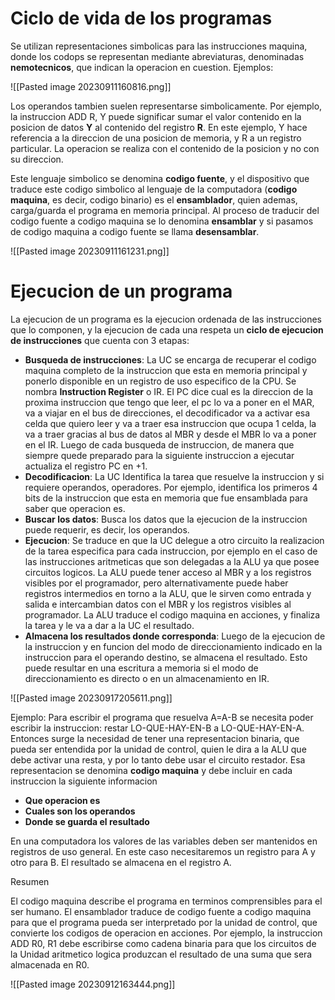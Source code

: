 
# Ciclo de vida de los programas

Se utilizan representaciones simbolicas para las instrucciones maquina, donde los codops se representan mediante abreviaturas, denominadas **nemotecnicos**, que indican la operacion en cuestion. Ejemplos:

![[Pasted image 20230911160816.png]]

Los operandos tambien suelen representarse simbolicamente. Por ejemplo, la instruccion ADD R, Y puede significar sumar el valor contenido en la posicion de datos **Y** al contenido del registro **R**. En este ejemplo, Y hace referencia a la direccion de una posicion de memoria, y R a un registro particular. La operacion se realiza con el contenido de la posicion y no con su direccion.

Este lenguaje simbolico se denomina **codigo fuente**, y el dispositivo que traduce este codigo simbolico al lenguaje de la computadora (**codigo maquina**, es decir, codigo binario) es el **ensamblador**, quien ademas, carga/guarda el programa en memoria principal. Al proceso de traducir del codigo fuente a codigo maquina se lo denomina **ensamblar** y si pasamos de codigo maquina a codigo fuente se llama **desensamblar**.

![[Pasted image 20230911161231.png]]

# Ejecucion de un programa

La ejecucion de un programa es la ejecucion ordenada de las instrucciones que lo componen, y la ejecucion de cada una respeta un **ciclo de ejecucion de instrucciones** que cuenta con 3 etapas:

* **Busqueda de instrucciones**: La UC se encarga de recuperar el codigo maquina completo de la instruccion que esta en memoria principal y ponerlo disponible en un registro de uso especifico de la CPU. Se nombra **Instruction Register** o IR.  El PC dice cual es la direccion de la proxima instruccion que tengo que leer, el pc lo va a poner en el MAR, va a viajar en el bus de direcciones, el decodificador va a activar esa celda que quiero leer y va a traer esa instruccion que ocupa 1 celda, la va a traer gracias al bus de datos al MBR y desde el MBR lo va a poner en el IR. Luego de cada busqueda de instruccion, de manera que siempre quede preparado para la siguiente instruccion a ejecutar actualiza el registro PC en +1.
* **Decodificacion**: La UC Identifica la tarea que resuelve la instruccion y si requiere operandos, operadores. Por ejemplo, identifica los primeros 4 bits de la instruccion que esta en memoria que fue ensamblada para saber que operacion es.
* **Buscar los datos**: Busca los datos que la ejecucion de la instruccion puede requerir, es decir, los operandos.
* **Ejecucion**: Se traduce en que la UC delegue a otro circuito la realizacion de la tarea especifica para cada instruccion, por ejemplo en el caso de las instrucciones aritmeticas que son delegadas a la ALU ya que posee circuitos logicos. La ALU puede tener acceso al MBR y a los registros visibles por el programador, pero alternativamente puede haber registros intermedios en torno a la ALU, que le sirven como entrada y salida e intercambian datos con el MBR y los registros visibles al programador. La ALU traduce el codigo maquina en acciones, y finaliza la tarea y le va a dar a la UC el resultado.
* **Almacena los resultados donde corresponda**: Luego de la ejecucion de la instruccion y en funcion del modo de direccionamiento indicado en la instruccion para el operando destino, se almacena el resultado. Esto puede resultar en una escritura a memoria si el modo de direccionamiento es directo o en un almacenamiento en IR.

![[Pasted image 20230917205611.png]]

Ejemplo: Para escribir el programa que resuelva A=A-B se necesita poder escribir la instruccion: restar  LO-QUE-HAY-EN-B a LO-QUE-HAY-EN-A. Entonces surge la necesidad de tener una representacion binaria, que pueda ser entendida por la unidad de control, quien le dira a la ALU que debe activar una resta, y por lo tanto debe usar el circuito restador. Esa representacion se denomina **codigo maquina** y debe incluir en cada instruccion la siguiente informacion

* **Que operacion es**
* **Cuales son los operandos**
* **Donde se guarda el resultado**

En una computadora los valores de las variables deben ser mantenidos en registros de uso general. En este caso necesitaremos un registro para A y otro para B. El resultado se almacena en el registro A.


Resumen

El codigo maquina describe el programa en terminos comprensibles para el ser humano. El ensamblador traduce de codigo fuente a codigo maquina para que el programa pueda ser interpretado por la unidad de control, que convierte los codigos de operacion en acciones. Por ejemplo, la instruccion ADD R0, R1 debe escribirse como cadena binaria para que los circuitos de la Unidad aritmetico logica produzcan el resultado de una suma que sera almacenada en R0.

![[Pasted image 20230912163444.png]]
